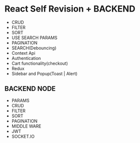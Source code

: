 # React Self Revision + BACKEND

- CRUD
- FILTER
- SORT
- USE SEARCH PARAMS
- PAGINATION
- SEARCH(Debouncing)
- Context Api
- Authentication
- Cart functionality(checkout)
- Redux
- Sidebar and Popup(Toast | Alert)


## BACKEND NODE 

- PARAMS
- CRUD
- FILTER
- SORT
- PAGINATION
- MIDDLE WARE
- JWT
- SOCKET.IO